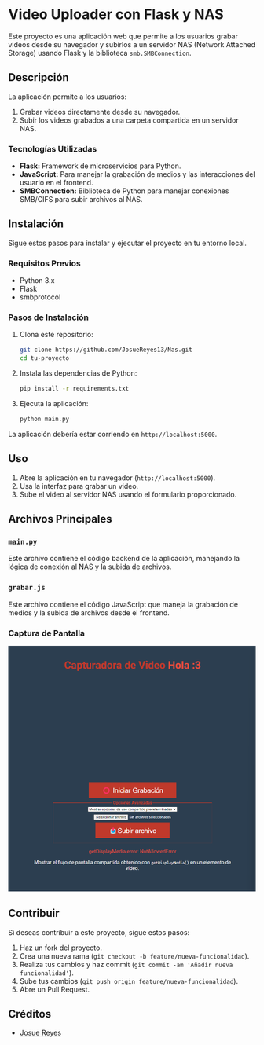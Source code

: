 # Video Uploader con Flask y NAS

Este proyecto es una aplicación web que permite a los usuarios grabar videos desde su navegador y subirlos a un servidor NAS (Network Attached Storage) usando Flask y la biblioteca `smb.SMBConnection`.

## Descripción

La aplicación permite a los usuarios:
1. Grabar videos directamente desde su navegador.
2. Subir los videos grabados a una carpeta compartida en un servidor NAS.

### Tecnologías Utilizadas

- **Flask:** Framework de microservicios para Python.
- **JavaScript:** Para manejar la grabación de medios y las interacciones del usuario en el frontend.
- **SMBConnection:** Biblioteca de Python para manejar conexiones SMB/CIFS para subir archivos al NAS.

## Instalación

Sigue estos pasos para instalar y ejecutar el proyecto en tu entorno local.

### Requisitos Previos

- Python 3.x
- Flask
- smbprotocol

### Pasos de Instalación

1. Clona este repositorio:
    ```bash
    git clone https://github.com/JosueReyes13/Nas.git
    cd tu-proyecto
    ```

2. Instala las dependencias de Python:
    ```bash
    pip install -r requirements.txt
    ```

3. Ejecuta la aplicación:
    ```bash
    python main.py
    ```

La aplicación debería estar corriendo en `http://localhost:5000`.

## Uso

1. Abre la aplicación en tu navegador (`http://localhost:5000`).
2. Usa la interfaz para grabar un video.
3. Sube el video al servidor NAS usando el formulario proporcionado.

## Archivos Principales

### `main.py`

Este archivo contiene el código backend de la aplicación, manejando la lógica de conexión al NAS y la subida de archivos.

### `grabar.js`

Este archivo contiene el código JavaScript que maneja la grabación de medios y la subida de archivos desde el frontend.

### Captura de Pantalla

![Interfaz de la Aplicación](Capturas_de_Pantalla/Captura%20de%20pantalla%202024-07-16%20110314.png)

## Contribuir

Si deseas contribuir a este proyecto, sigue estos pasos:

1. Haz un fork del proyecto.
2. Crea una nueva rama (`git checkout -b feature/nueva-funcionalidad`).
3. Realiza tus cambios y haz commit (`git commit -am 'Añadir nueva funcionalidad'`).
4. Sube tus cambios (`git push origin feature/nueva-funcionalidad`).
5. Abre un Pull Request.

## Créditos

- [Josue Reyes](https://github.com/JosueReyes13)

